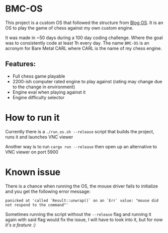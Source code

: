 # BMC-OS

This project is a custom OS that followed the structure from [Blog OS](https://github.com/phil-opp/blog_os). It is an OS to play the game of chess against my own custom engine.

It was made in ~50 days during a 100 day coding challenge. Where the goal was to consistently code at least 1h every day. The name `BMC-OS` is an acronym for Bare Metal CARL where CARL is the name of my chess engine.

## Features:
- Full chess game playable
- 2200-ish computer rated engine to play against (rating may change due to the change in environment)
- Engine eval when playing against it
- Engine difficulty selector


# How to run it
Currently there is a `./run_os.sh --release` script that builds the project, runs it and launches VNC viewer

Another way is to run `cargo run --release` then open up an alternative to VNC viewer on port 5900

# Known issue
There is a chance when running the OS, the mouse driver fails to initialize and you get the following error message:

```
panicked at 'called `Result::unwrap()` on an `Err` value: "mouse did not respond to the command"'
```

Sometimes running the script without the `--release` flag and running it again with said flag would fix the issue, I will have to look into it, but for now *it's a feature :)*